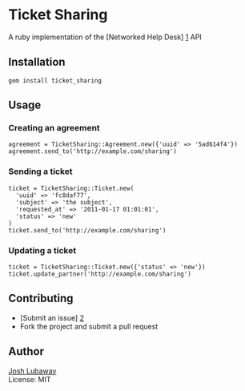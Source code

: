 # Ticket Sharing

A ruby implementation of the [Networked Help Desk] [1] API

## Installation

    gem install ticket_sharing

## Usage

### Creating an agreement

    agreement = TicketSharing::Agreement.new({'uuid' => '5ad614f4'})
    agreement.send_to('http://example.com/sharing')

### Sending a ticket

    ticket = TicketSharing::Ticket.new(
      'uuid' => 'fc8daf77',
      'subject' => 'the subject',
      'requested_at' => '2011-01-17 01:01:01',
      'status' => 'new'
    )
    ticket.send_to('http://example.com/sharing')

### Updating a ticket

    ticket = TicketSharing::Ticket.new({'status' => 'new'})
    ticket.update_partner('http://example.com/sharing')

## Contributing

* [Submit an issue] [2]
* Fork the project and submit a pull request

[1]: http://networkedhelpdesk.org/api/ "Networked Help Desk"
[2]: https://github.com/zendesk/ticket_sharing/issues "Issues"

## Author
[Josh Lubaway](https://github.com/jish)<br/>
License: MIT
